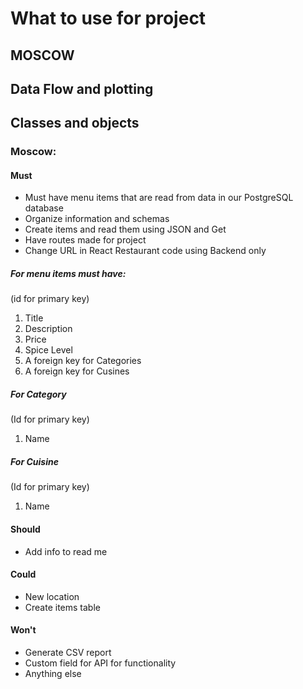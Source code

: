 # What to use for project
## MOSCOW 
## Data Flow and plotting 
## Classes and objects 

### Moscow: 

#### Must 

- Must have menu items that are read from data in our PostgreSQL database 
- Organize information and schemas 
- Create items and read them using JSON and Get 
- Have routes made for project 
- Change URL in React Restaurant code using Backend only 

##### For menu items must have: 

(id for primary key)
1. Title 
2. Description 
3. Price 
4. Spice Level 
5. A foreign key for Categories 
6. A foreign key for Cusines 

##### For Category 

(Id for primary key)
1. Name 

##### For Cuisine

(Id for primary key)
1. Name 

#### Should 

- Add info to read me 

#### Could 

- New location 
- Create items table 

#### Won't 

- Generate CSV report 
- Custom field for API for functionality 
- Anything else 





